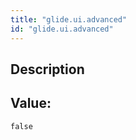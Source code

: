 ```yaml
---
title: "glide.ui.advanced"
id: "glide.ui.advanced"
---
```

## Description



## Value: 
```
false
```